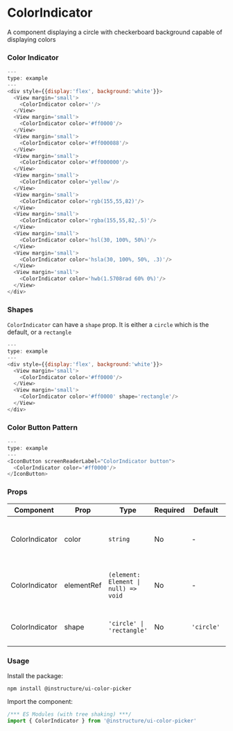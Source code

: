 # ColorIndicator


A component displaying a circle with checkerboard background capable of displaying colors

### Color Indicator

```js
---
type: example
---
<div style={{display:'flex', background:'white'}}>
  <View margin='small'>
    <ColorIndicator color=''/>
  </View>
  <View margin='small'>
    <ColorIndicator color='#ff0000'/>
  </View>
  <View margin='small'>
    <ColorIndicator color='#ff000088'/>
  </View>
  <View margin='small'>
    <ColorIndicator color='#ff000000'/>
  </View>
  <View margin='small'>
    <ColorIndicator color='yellow'/>
  </View>
  <View margin='small'>
    <ColorIndicator color='rgb(155,55,82)'/>
  </View>
  <View margin='small'>
    <ColorIndicator color='rgba(155,55,82,.5)'/>
  </View>
  <View margin='small'>
    <ColorIndicator color='hsl(30, 100%, 50%)'/>
  </View>
  <View margin='small'>
    <ColorIndicator color='hsla(30, 100%, 50%, .3)'/>
  </View>
  <View margin='small'>
    <ColorIndicator color='hwb(1.5708rad 60% 0%)'/>
  </View>
</div>


```

### Shapes

`ColorIndicator` can have a `shape` prop. It is either a `circle` which is the default, or a `rectangle`

```js
---
type: example
---
<div style={{display:'flex', background:'white'}}>
  <View margin='small'>
    <ColorIndicator color='#ff0000'/>
  </View>
  <View margin='small'>
    <ColorIndicator color='#ff0000' shape='rectangle'/>
  </View>
</div>
```

### Color Button Pattern

```js
---
type: example
---
<IconButton screenReaderLabel="ColorIndicator button">
  <ColorIndicator color='#ff0000'/>
</IconButton>
```


### Props

| Component | Prop | Type | Required | Default | Description |
|-----------|------|------|----------|---------|-------------|
| ColorIndicator | color | `string` | No | - | Valid CSS color string. E.g.: #555, rgba(55,55,55,1). It can accept empty strings |
| ColorIndicator | elementRef | `(element: Element \| null) => void` | No | - | Provides a reference to the `ColorIndicator`'s underlying html element. |
| ColorIndicator | shape | `'circle' \| 'rectangle'` | No | `'circle'` | Sets the shape of the indicator. Either a circle or a rectangle |

### Usage

Install the package:

```shell
npm install @instructure/ui-color-picker
```

Import the component:

```javascript
/*** ES Modules (with tree shaking) ***/
import { ColorIndicator } from '@instructure/ui-color-picker'
```


